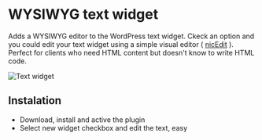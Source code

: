# WYSIWYG text widget

Adds a WYSIWYG editor to the WordPress text widget. Ckeck an option and you could edit your text widget using a simple visual editor ( [nicEdit](http://nicedit.com/) ). Perfect for clients who need HTML content but doesn't know to write HTML code.

![Text widget](http://sentidoweb.com/wp-content/uploads/2014/03/nicedit.png)

## Instalation

* Download, install and active the plugin
* Select new widget checkbox and edit the text, easy
